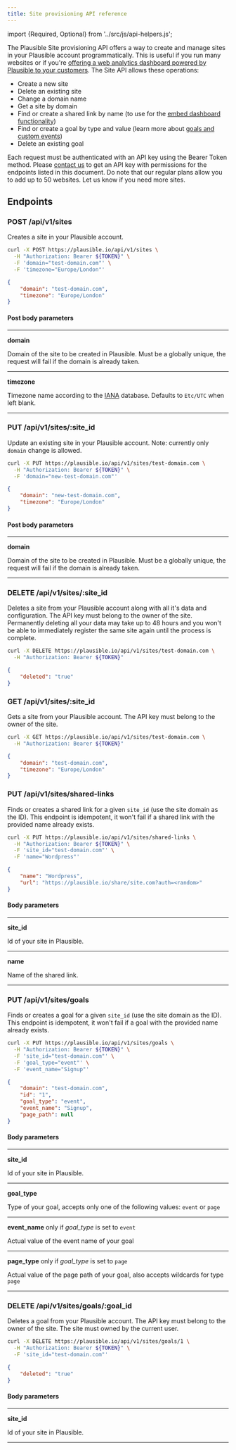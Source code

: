 ```yaml
---
title: Site provisioning API reference
---
```


import {Required, Optional} from '../src/js/api-helpers.js';

The Plausible Site provisioning API offers a way to create and manage sites in your Plausible account programmatically. This is useful if you run many websites or if you're [offering a web analytics dashboard powered by Plausible to your customers](https://plausible.io/white-label-web-analytics). The Site API allows these operations:

* Create a new site
* Delete an existing site
* Change a domain name
* Get a site by domain
* Find or create a shared link by name (to use for the [embed dashboard functionality](embed-dashboard.md))
* Find or create a goal by type and value (learn more about [goals and custom events](goal-conversions.md))
* Delete an existing goal

Each request must be authenticated with an API key using the Bearer Token method. Please [contact us](https://plausible.io/contact) to get an API key with permissions for the endpoints listed in this document. Do note that our regular plans allow you to add up to 50 websites. Let us know if you need more sites.

## Endpoints

### POST /api/v1/sites

Creates a site in your Plausible account.

```bash title="Try it yourself"
curl -X POST https://plausible.io/api/v1/sites \
  -H "Authorization: Bearer ${TOKEN}" \
  -F 'domain="test-domain.com"' \
  -F 'timezone="Europe/London"'
```

```json title="Response 200 OK"
{
    "domain": "test-domain.com",
    "timezone": "Europe/London"
}
```

#### Post body parameters
<hr / >

**domain** <Required />

Domain of the site to be created in Plausible. Must be a globally unique, the request will fail if the domain is already taken.
<hr / >

**timezone** <Optional />

Timezone name according to the [IANA](https://www.iana.org/time-zones) database. Defaults to `Etc/UTC` when left blank.
<hr / >

### PUT /api/v1/sites/:site_id

Update an existing site in your Plausible account. Note: currently only `domain` change is allowed.

```bash title="Try it yourself"
curl -X PUT https://plausible.io/api/v1/sites/test-domain.com \
  -H "Authorization: Bearer ${TOKEN}" \
  -F 'domain="new-test-domain.com"'
```

```json title="Response 200 OK"
{
    "domain": "new-test-domain.com",
    "timezone": "Europe/London"
}
```

#### Post body parameters
<hr / >

**domain** <Required />

Domain of the site to be created in Plausible. Must be a globally unique, the request will fail if the domain is already taken.
<hr / >

### DELETE /api/v1/sites/:site_id

Deletes a site from your Plausible account along with all it's data and configuration. The API key must belong to the owner of the site.
Permanently deleting all your data may take up to 48 hours and you won't be able to immediately register the same site again until the process is complete.

```bash title="Try it yourself"
curl -X DELETE https://plausible.io/api/v1/sites/test-domain.com \
  -H "Authorization: Bearer ${TOKEN}"
```

```json title="Response 200 OK"
{
    "deleted": "true"
}
```

### GET /api/v1/sites/:site_id

Gets a site from your Plausible account. The API key must belong to the owner of the site.

```bash title="Try it yourself"
curl -X GET https://plausible.io/api/v1/sites/test-domain.com \
  -H "Authorization: Bearer ${TOKEN}"
```

```json title="Response 200 OK"
{
    "domain": "test-domain.com",
    "timezone": "Europe/London"
}
```

### PUT /api/v1/sites/shared-links

Finds or creates a shared link for a given `site_id` (use the site domain as the ID). This endpoint is idempotent, it won't fail if a shared link with the provided name already exists.


```bash title="Try it yourself"
curl -X PUT https://plausible.io/api/v1/sites/shared-links \
  -H "Authorization: Bearer ${TOKEN}" \
  -F 'site_id="test-domain.com"' \
  -F 'name="Wordpress"'
```

```json title="Response 200 OK"
{
    "name": "Wordpress",
    "url": "https://plausible.io/share/site.com?auth=<random>"
}
```

#### Body parameters
<hr / >

**site_id** <Required />

Id of your site in Plausible.

<hr / >

**name** <Required />

Name of the shared link.

<hr / >

### PUT /api/v1/sites/goals

Finds or creates a goal for a given `site_id` (use the site domain as the ID). This endpoint is idempotent, it won't fail if a goal with the provided name already exists.


```bash title="Try it yourself"
curl -X PUT https://plausible.io/api/v1/sites/goals \
  -H "Authorization: Bearer ${TOKEN}" \
  -F 'site_id="test-domain.com"' \
  -F 'goal_type="event"' \
  -F 'event_name="Signup"'
```

```json title="Response 200 OK"
{
    "domain": "test-domain.com",
    "id": "1",
    "goal_type": "event",
    "event_name": "Signup",
    "page_path": null
}
```

#### Body parameters
<hr / >

**site_id** <Required />

Id of your site in Plausible.

<hr / >

**goal_type** <Required />

Type of your goal, accepts only one of the following values: `event` or `page` 

<hr / >

**event_name** <Required /> only if _goal_type_ is set to `event`

Actual value of the event name of your goal 

<hr / >

**page_type** <Required /> only if _goal_type_ is set to `page`

Actual value of the page path of your goal, also accepts wildcards for type `page` 

<hr / >

### DELETE /api/v1/sites/goals/:goal_id

Deletes a goal from your Plausible account. The API key must belong to the owner of the site. The site must owned by the current user.

```bash title="Try it yourself"
curl -X DELETE https://plausible.io/api/v1/sites/goals/1 \
  -H "Authorization: Bearer ${TOKEN}" \
  -F 'site_id="test-domain.com"'
```

```json title="Response 200 OK"
{
    "deleted": "true"
}
```

#### Body parameters
<hr / >

**site_id** <Required />

Id of your site in Plausible.

<hr / >
